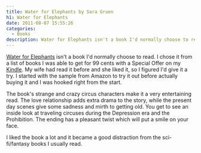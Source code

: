 ```yaml
---
title: Water for Elephants by Sara Gruen
h1: Water for Elephants
date: 2011-08-07 15:55:26
categories:
  - Books
description: Water for Elephants isn't a book I'd normally choose to read.
---
```

<a href="http://www.amazon.com/Water-Elephants-Novel-Sara-Gruen/dp/1565125606?SubscriptionId=06ECB9YB6KKGMF4SMXG2&tag=dblock-20" target="_blank" rel="nofollow" title="Water for Elephants">Water for Elephants</a> isn't a book I'd normally choose to read. I chose it from a list of books I was able to get for 99 cents with a Special Offer on my <a title="Kindle 3G and Wi-Fi with Special Offers" href=":posts:00001">Kindle</a>. My wife had read it before and she liked it, so I figured I'd give it a try. I started with the sample from Amazon to try it out before actually buying it and I was hooked right from the start.

The book's strange and crazy circus characters make it a very entertaining read. The love relationship adds extra drama to the story, while the present day scenes give some sadness and mirth to getting old. You get to see an inside look at traveling circuses during the Depression era and the Prohibition. The ending has a pleasant twist which will put a smile on your face.

I liked the book a lot and it became a good distraction from the sci-fi/fantasy books I usually read.
